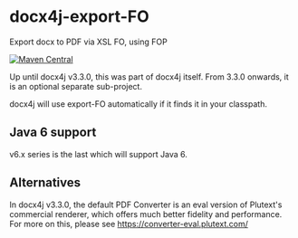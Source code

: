 # docx4j-export-FO
Export docx to PDF via XSL FO, using FOP

[![Maven Central](https://maven-badges.herokuapp.com/maven-central/org.docx4j/docx4j-export-fo/badge.svg)](https://maven-badges.herokuapp.com/maven-central/org.docx4j/docx4j-export-fo)

Up until docx4j v3.3.0, this was part of docx4j itself.  From 3.3.0 onwards, it is an optional separate sub-project.

docx4j will use export-FO automatically if it finds it in your classpath.

## Java 6 support

v6.x series is the last which will support Java 6.

## Alternatives

In docx4j v3.3.0, the default PDF Converter is an eval version of Plutext's commercial renderer, which offers
much better fidelity and performance.  For more on this, please see https://converter-eval.plutext.com/

